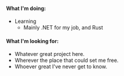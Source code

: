 
#### What I'm doing:
- Learning
  * Mainly .NET for my job, and Rust

#### What I'm looking for:

- Whatever great project here.
- Wherever the place that could set me free.
- Whoever great I've never get to know.

